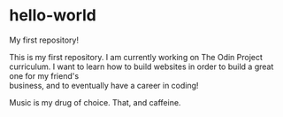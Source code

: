 # hello-world
My first repository!

This is my first repository. I am currently working on The Odin Project curriculum. 
I want to learn how to build websites in order to build a great one for my friend's                                                                       
business, and to eventually have a career in coding!

Music is my drug of choice.
That, and caffeine.
